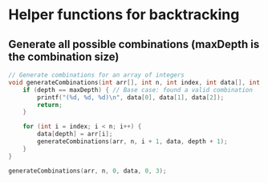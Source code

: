 # Helper functions for backtracking

## Generate all possible combinations (maxDepth is the combination size)
```C
// Generate combinations for an array of integers
void generateCombinations(int arr[], int n, int index, int data[], int depth, int maxDepth) {
    if (depth == maxDepth) { // Base case: found a valid combination
        printf("(%d, %d, %d)\n", data[0], data[1], data[2]);
        return;
    }

    for (int i = index; i < n; i++) {
        data[depth] = arr[i];
        generateCombinations(arr, n, i + 1, data, depth + 1);
    }
}

generateCombinations(arr, n, 0, data, 0, 3);
```